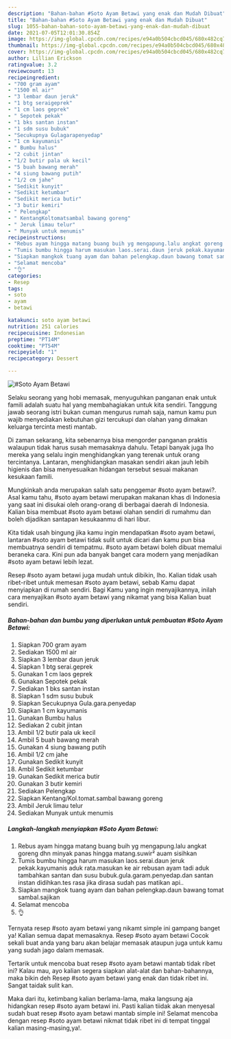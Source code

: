 ```yaml
---
description: "Bahan-bahan #Soto Ayam Betawi yang enak dan Mudah Dibuat"
title: "Bahan-bahan #Soto Ayam Betawi yang enak dan Mudah Dibuat"
slug: 1055-bahan-bahan-soto-ayam-betawi-yang-enak-dan-mudah-dibuat
date: 2021-07-05T12:01:30.854Z
image: https://img-global.cpcdn.com/recipes/e94a0b504cbcd045/680x482cq70/soto-ayam-betawi-foto-resep-utama.jpg
thumbnail: https://img-global.cpcdn.com/recipes/e94a0b504cbcd045/680x482cq70/soto-ayam-betawi-foto-resep-utama.jpg
cover: https://img-global.cpcdn.com/recipes/e94a0b504cbcd045/680x482cq70/soto-ayam-betawi-foto-resep-utama.jpg
author: Lillian Erickson
ratingvalue: 3.2
reviewcount: 13
recipeingredient:
- "700 gram ayam"
- "1500 ml air"
- "3 lembar daun jeruk"
- "1 btg seraigeprek"
- "1 cm laos geprek"
- " Sepotek pekak"
- "1 bks santan instan"
- "1 sdm susu bubuk"
- "Secukupnya Gulagarapenyedap"
- "1 cm kayumanis"
- " Bumbu halus"
- "2 cubit jintan"
- "1/2 butir pala uk kecil"
- "5 buah bawang merah"
- "4 siung bawang putih"
- "1/2 cm jahe"
- "Sedikit kunyit"
- "Sedikit ketumbar"
- "Sedikit merica butir"
- "3 butir kemiri"
- " Pelengkap"
- " KentangKoltomatsambal bawang goreng"
- " Jeruk limau telur"
- " Munyak untuk menumis"
recipeinstructions:
- "Rebus ayam hingga matang buang buih yg mengapung.lalu angkat goreng dhn minyak panas hingga matang.suwir² auam sisihkan"
- "Tumis bumbu hingga harum masukan laos.serai.daun jeruk pekak.kayumanis aduk rata.masukan ke air rebusan ayam tadi aduk tambahkan santan dan susu bubuk.gula.garam.penyedap.dan santan instan didihkan.tes rasa jika dirasa sudah pas matikan api.."
- "Siapkan mangkok tuang ayam dan bahan pelengkap.daun bawang tomat sambal.sajikan"
- "Selamat mencoba"
- "👌"
categories:
- Resep
tags:
- soto
- ayam
- betawi

katakunci: soto ayam betawi 
nutrition: 251 calories
recipecuisine: Indonesian
preptime: "PT14M"
cooktime: "PT54M"
recipeyield: "1"
recipecategory: Dessert

---
```



![#Soto Ayam Betawi](https://img-global.cpcdn.com/recipes/e94a0b504cbcd045/680x482cq70/soto-ayam-betawi-foto-resep-utama.jpg)

Selaku seorang yang hobi memasak, menyuguhkan panganan enak untuk famili adalah suatu hal yang membahagiakan untuk kita sendiri. Tanggung jawab seorang istri bukan cuman mengurus rumah saja, namun kamu pun wajib menyediakan kebutuhan gizi tercukupi dan olahan yang dimakan keluarga tercinta mesti mantab.

Di zaman  sekarang, kita sebenarnya bisa mengorder panganan praktis walaupun tidak harus susah memasaknya dahulu. Tetapi banyak juga lho mereka yang selalu ingin menghidangkan yang terenak untuk orang tercintanya. Lantaran, menghidangkan masakan sendiri akan jauh lebih higienis dan bisa menyesuaikan hidangan tersebut sesuai makanan kesukaan famili. 



Mungkinkah anda merupakan salah satu penggemar #soto ayam betawi?. Asal kamu tahu, #soto ayam betawi merupakan makanan khas di Indonesia yang saat ini disukai oleh orang-orang di berbagai daerah di Indonesia. Kalian bisa membuat #soto ayam betawi olahan sendiri di rumahmu dan boleh dijadikan santapan kesukaanmu di hari libur.

Kita tidak usah bingung jika kamu ingin mendapatkan #soto ayam betawi, lantaran #soto ayam betawi tidak sulit untuk dicari dan kamu pun bisa membuatnya sendiri di tempatmu. #soto ayam betawi boleh dibuat memalui beraneka cara. Kini pun ada banyak banget cara modern yang menjadikan #soto ayam betawi lebih lezat.

Resep #soto ayam betawi juga mudah untuk dibikin, lho. Kalian tidak usah ribet-ribet untuk memesan #soto ayam betawi, sebab Kamu dapat menyiapkan di rumah sendiri. Bagi Kamu yang ingin menyajikannya, inilah cara menyajikan #soto ayam betawi yang nikamat yang bisa Kalian buat sendiri.

<!--inarticleads1-->

##### Bahan-bahan dan bumbu yang diperlukan untuk pembuatan #Soto Ayam Betawi:

1. Siapkan 700 gram ayam
1. Sediakan 1500 ml air
1. Siapkan 3 lembar daun jeruk
1. Siapkan 1 btg serai.geprek
1. Gunakan 1 cm laos geprek
1. Gunakan  Sepotek pekak
1. Sediakan 1 bks santan instan
1. Siapkan 1 sdm susu bubuk
1. Siapkan Secukupnya Gula.gara.penyedap
1. Siapkan 1 cm kayumanis
1. Gunakan  Bumbu halus
1. Sediakan 2 cubit jintan
1. Ambil 1/2 butir pala uk kecil
1. Ambil 5 buah bawang merah
1. Gunakan 4 siung bawang putih
1. Ambil 1/2 cm jahe
1. Gunakan Sedikit kunyit
1. Ambil Sedikit ketumbar
1. Gunakan Sedikit merica butir
1. Gunakan 3 butir kemiri
1. Sediakan  Pelengkap
1. Siapkan  Kentang/Kol.tomat.sambal bawang goreng
1. Ambil  Jeruk limau telur
1. Sediakan  Munyak untuk menumis




<!--inarticleads2-->

##### Langkah-langkah menyiapkan #Soto Ayam Betawi:

1. Rebus ayam hingga matang buang buih yg mengapung.lalu angkat goreng dhn minyak panas hingga matang.suwir² auam sisihkan
1. Tumis bumbu hingga harum masukan laos.serai.daun jeruk pekak.kayumanis aduk rata.masukan ke air rebusan ayam tadi aduk tambahkan santan dan susu bubuk.gula.garam.penyedap.dan santan instan didihkan.tes rasa jika dirasa sudah pas matikan api..
1. Siapkan mangkok tuang ayam dan bahan pelengkap.daun bawang tomat sambal.sajikan
1. Selamat mencoba
1. 👌




Ternyata resep #soto ayam betawi yang nikamt simple ini gampang banget ya! Kalian semua dapat memasaknya. Resep #soto ayam betawi Cocok sekali buat anda yang baru akan belajar memasak ataupun juga untuk kamu yang sudah jago dalam memasak.

Tertarik untuk mencoba buat resep #soto ayam betawi mantab tidak ribet ini? Kalau mau, ayo kalian segera siapkan alat-alat dan bahan-bahannya, maka bikin deh Resep #soto ayam betawi yang enak dan tidak ribet ini. Sangat taidak sulit kan. 

Maka dari itu, ketimbang kalian berlama-lama, maka langsung aja hidangkan resep #soto ayam betawi ini. Pasti kalian tiidak akan menyesal sudah buat resep #soto ayam betawi mantab simple ini! Selamat mencoba dengan resep #soto ayam betawi nikmat tidak ribet ini di tempat tinggal kalian masing-masing,ya!.

